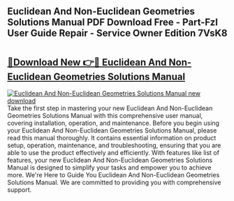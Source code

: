 ## Euclidean And Non-Euclidean Geometries Solutions Manual PDF Download Free - Part-FzI User Guide Repair - Service Owner Edition 7VsK8

# <h2><a href="http://bc31953.oget.top/?id=Euclidean+And+Non-Euclidean+Geometries+Solutions+Manual">🔗Download New 👉🔴 Euclidean And Non-Euclidean Geometries Solutions Manual</a></h2>

[![Euclidean And Non-Euclidean Geometries Solutions Manual new download](https://i.imgur.com/5g1atiW.png)](http://bc31953.oget.top/?id=Euclidean+And+Non-Euclidean+Geometries+Solutions+Manual)
Take the first step in mastering your new Euclidean And Non-Euclidean Geometries Solutions Manual with this comprehensive user manual, covering installation, operation, and maintenance. Before you begin using your Euclidean And Non-Euclidean Geometries Solutions Manual, please read this manual thoroughly. It contains essential information on product setup, operation, maintenance, and troubleshooting, ensuring that you are able to use the product effectively and efficiently. With features like list of features, your new Euclidean And Non-Euclidean Geometries Solutions Manual is designed to simplify your tasks and empower you to achieve more. We're Here to Guide You Euclidean And Non-Euclidean Geometries Solutions Manual. We are committed to providing you with comprehensive support.
